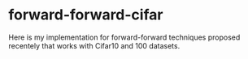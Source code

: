 # forward-forward-cifar
Here is my implementation for forward-forward techniques proposed recentely that works with Cifar10 and 100 datasets. 
